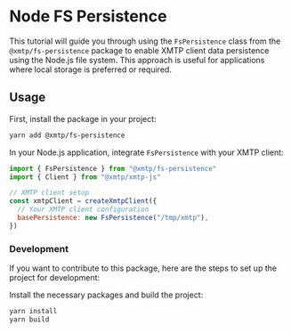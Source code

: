 # Node FS Persistence

This tutorial will guide you through using the `FsPersistence` class from the `@xmtp/fs-persistence` package to enable XMTP client data persistence using the Node.js file system. This approach is useful for applications where local storage is preferred or required.

## Usage

First, install the package in your project:

```bash
yarn add @xmtp/fs-persistence
```

In your Node.js application, integrate `FsPersistence` with your XMTP client:

```javascript
import { FsPersistence } from "@xmtp/fs-persistence"
import { Client } from "@xmtp/xmtp-js"

// XMTP client setup
const xmtpClient = createXmtpClient({
  // Your XMTP client configuration
  basePersistence: new FsPersistence("/tmp/xmtp"),
})
```

### Development

If you want to contribute to this package, here are the steps to set up the project for development:

Install the necessary packages and build the project:

```bash
yarn install
yarn build
```
